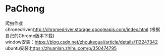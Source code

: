 # PaChong

爬虫作业
chronedriver:http://chromedriver.storage.googleapis.com/index.html (根据自己的Chrome版本下载)<br>
window安装：https://blog.csdn.net/zhoukeguai/article/details/113247342 <br>
ubuntu安装:https://zhuanlan.zhihu.com/p/350474795 <br>

